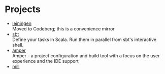 # Projects

- [leiningen](https://codeberg.org/leiningen/leiningen)
  <br/>Moved to Codeberg; this is a convenience mirror
- [sbt](https://www.scala-sbt.org/)
  <br/>Define your tasks in Scala. Run them in parallel from sbt's interactive shell.
- [amper](https://github.com/JetBrains/amper)
  <br/>Amper - a project configuration and build tool with a focus on the user experience and the IDE support
- [mill](https://github.com/com-lihaoyi/mill)